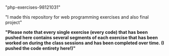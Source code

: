 "php-exercises-98121031"

"I made this repository for web programming exercises and also final project"

**"Please note that every single exercise (every code) that has been pushed here contains several segments of each exercise that has been worked on during the class sessions and has been completed over time. (I pushed the code entirety here!)"**
